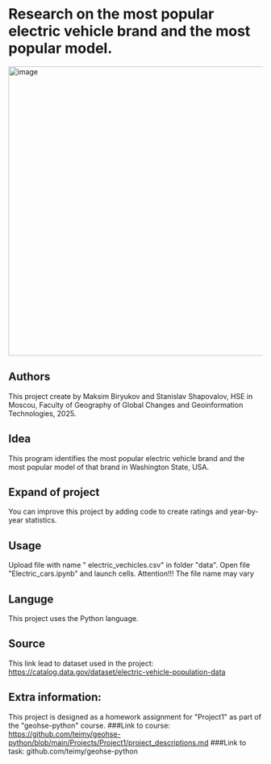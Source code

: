 # Research on the most popular electric vehicle brand and the most popular model.
<img width="860" height="573" alt="image" src="https://github.com/user-attachments/assets/84bc5d35-69bc-4f0e-929a-f6f5e3e85653" />

## Authors
This project create by Maksim Biryukov and Stanislav Shapovalov, HSE in Moscou, Faculty of Geography of Global Changes and Geoinformation Technologies, 2025. 
## Idea
This program identifies the most popular electric vehicle brand and the most popular model of that brand in Washington State, USA.
## Expand of project
You can improve this project by adding code to create ratings and year-by-year statistics.
## Usage
Upload file with name " electric_vechicles.csv" in folder "data". Open file "Electric_cars.ipynb" and launch cells. Attention!!! The file name may vary
## Languge 
This project uses the Python language.
## Source
This link lead to dataset used in the project: 
https://catalog.data.gov/dataset/electric-vehicle-population-data
## Extra information:
This project is designed as a homework assignment for "Project1" as part of the "geohse-python" course. 
###Link to course: https://github.com/teimy/geohse-python/blob/main/Projects/Project1/project_descriptions.md
###Link to task: github.com/teimy/geohse-python
